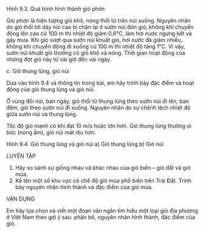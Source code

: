 Hình 9.3. Quá trình hình thành gió phơn

Gió phơn là hiện tượng gió khô, nóng thổi từ trên núi xuống. Nguyên nhân do gió thổi tới dãy núi cao bị chặn lại ở sườn núi đón gió, không khí chuyển động lên cao cứ 100 m thì nhiệt độ giảm 0,6°C, làm hơi nước ngưng kết và gây mưa. Khi gió vượt qua sườn núi khuất gió, hơi nước đã giảm nhiều, không khí chuyển động đi xuống cứ 100 m thì nhiệt độ tăng 1°C. Vì vậy, sườn núi khuất gió thường có gió khô và nóng. Thời gian hoạt động của những đợt gió này từ vài giờ đến vài ngày.

c. Gió thung lũng, gió núi

Dựa vào hình 9.4 và thông tin trong bài, em hãy trình bày đặc điểm và hoạt động của gió thung lũng và gió núi.

Ở vùng đồi núi, ban ngày, gió thổi từ thung lũng theo sườn núi đi lên; ban đêm, gió theo sườn núi đi xuống. Nguyên nhân do sự chênh lệch nhiệt độ giữa sườn núi và thung lũng.

Tốc độ gió mạnh có khi đạt 10 m/s hoặc lớn hơn. Gió thung lũng thường oi bức (nóng ẩm), gió núi mát dịu hơn.

Hình 9.4. Gió thung lũng và gió núi
a) Gió thung lũng
b) Gió núi

LUYỆN TẬP

1. Hãy so sánh sự giống nhau và khác nhau của gió biển – gió đất và gió mùa.
2. Kể tên một số khu vực có chế độ gió mùa phổ biến trên Trái Đất. Trình bày nguyên nhân hình thành và đặc điểm của gió mùa.

VẬN DỤNG

Em hãy lựa chọn và viết một đoạn văn ngắn tìm hiểu một loại gió địa phương ở Việt Nam theo gợi ý sau: phân bố, nguyên nhân hình thành, đặc điểm của gió.